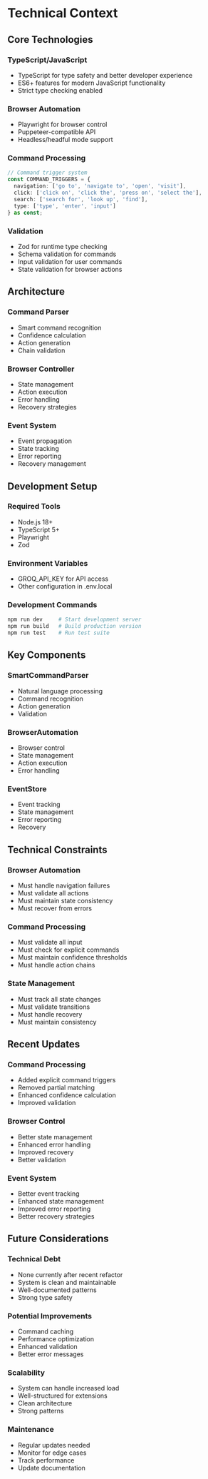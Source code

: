 # Technical Context

## Core Technologies

### TypeScript/JavaScript
- TypeScript for type safety and better developer experience
- ES6+ features for modern JavaScript functionality
- Strict type checking enabled

### Browser Automation
- Playwright for browser control
- Puppeteer-compatible API
- Headless/headful mode support

### Command Processing
```typescript
// Command trigger system
const COMMAND_TRIGGERS = {
  navigation: ['go to', 'navigate to', 'open', 'visit'],
  click: ['click on', 'click the', 'press on', 'select the'],
  search: ['search for', 'look up', 'find'],
  type: ['type', 'enter', 'input']
} as const;
```

### Validation
- Zod for runtime type checking
- Schema validation for commands
- Input validation for user commands
- State validation for browser actions

## Architecture

### Command Parser
- Smart command recognition
- Confidence calculation
- Action generation
- Chain validation

### Browser Controller
- State management
- Action execution
- Error handling
- Recovery strategies

### Event System
- Event propagation
- State tracking
- Error reporting
- Recovery management

## Development Setup

### Required Tools
- Node.js 18+
- TypeScript 5+
- Playwright
- Zod

### Environment Variables
- GROQ_API_KEY for API access
- Other configuration in .env.local

### Development Commands
```bash
npm run dev     # Start development server
npm run build   # Build production version
npm run test    # Run test suite
```

## Key Components

### SmartCommandParser
- Natural language processing
- Command recognition
- Action generation
- Validation

### BrowserAutomation
- Browser control
- State management
- Action execution
- Error handling

### EventStore
- Event tracking
- State management
- Error reporting
- Recovery

## Technical Constraints

### Browser Automation
- Must handle navigation failures
- Must validate all actions
- Must maintain state consistency
- Must recover from errors

### Command Processing
- Must validate all input
- Must check for explicit commands
- Must maintain confidence thresholds
- Must handle action chains

### State Management
- Must track all state changes
- Must validate transitions
- Must handle recovery
- Must maintain consistency

## Recent Updates

### Command Processing
- Added explicit command triggers
- Removed partial matching
- Enhanced confidence calculation
- Improved validation

### Browser Control
- Better state management
- Enhanced error handling
- Improved recovery
- Better validation

### Event System
- Better event tracking
- Enhanced state management
- Improved error reporting
- Better recovery strategies

## Future Considerations

### Technical Debt
- None currently after recent refactor
- System is clean and maintainable
- Well-documented patterns
- Strong type safety

### Potential Improvements
- Command caching
- Performance optimization
- Enhanced validation
- Better error messages

### Scalability
- System can handle increased load
- Well-structured for extensions
- Clean architecture
- Strong patterns

### Maintenance
- Regular updates needed
- Monitor for edge cases
- Track performance
- Update documentation
